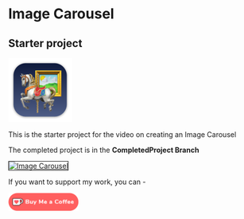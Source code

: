 # Image Carousel

## Starter project

![mac128](Images/mac128.png)

This is the starter project for the video on creating an Image Carousel

The completed project is in the **CompletedProject Branch**


<a href="http://www.youtube.com/watch?feature=player_embedded&v=gNFrpJy-jTo
" target="_blank"><img src="http://img.youtube.com/vi/gNFrpJy-jTo/0.jpg" 
alt="Image Carousel" width="480" height="360" border="1" /></a>

If you want to support my work, you can - </br>

<a href='https://ko-fi.com/Z8Z22WRVG' target='_blank'><img height='36' style='border:0px;height:36px;' src='Images/kofi3.png' border='0' alt='Buy Me a Coffee at ko-fi.com' /></a>

